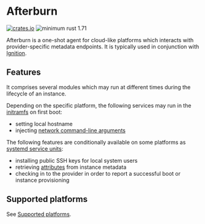 # Afterburn

[![crates.io](https://img.shields.io/crates/v/afterburn.svg)](https://crates.io/crates/afterburn)
![minimum rust 1.71](https://img.shields.io/badge/rust-1.71%2B-orange.svg)

Afterburn is a one-shot agent for cloud-like platforms which interacts with provider-specific metadata endpoints.
It is typically used in conjunction with [Ignition](https://github.com/coreos/ignition).

## Features

It comprises several modules which may run at different times during the lifecycle of an instance.

Depending on the specific platform, the following services may run in the [initramfs](dracut/30afterburn/) on first boot:
 * setting local hostname
 * injecting [network command-line arguments](docs/usage/initrd-network-cmdline.md)

The following features are conditionally available on some platforms as [systemd service units](systemd/):
 * installing public SSH keys for local system users
 * retrieving [attributes](docs/usage/attributes.md) from instance metadata
 * checking in to the provider in order to report a successful boot or instance provisioning

## Supported platforms

See [Supported platforms](docs/platforms.md).
